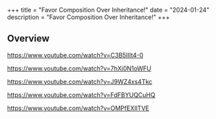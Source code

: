 +++
title = "Favor Composition Over Inheritance!"
date = "2024-01-24"
description = "Favor Composition Over Inheritance!"
+++

## Overview

https://www.youtube.com/watch?v=C3B5IIlt4-0

https://www.youtube.com/watch?v=7hXi0N1oWFU

https://www.youtube.com/watch?v=J9WZ4xs4Tkc

https://www.youtube.com/watch?v=FdFBYUQCuHQ

https://www.youtube.com/watch?v=OMPfEXIlTVE